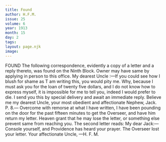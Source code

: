 ```yaml
---
title: Found
author: H.F.M.
issue: 25
volume: 6
year: 1913
month: 15
day: 2
tags:
layout: page.njk
image:
---
```

FOUND    The following correspondence, evidently a copy of a letter and a reply thereto, was found on the Ninth Block. Owner may have same by applying in person to this office.    My dearest Uncle :—If you could see how I blush for shame as T am writing this, you would pity me. Why, because I must ask you for the loan of twenty five dollars, and I do not know how to express myself, it is impossible for me to tell you, indeed I would prefer to die. I send you this by special delivery and await an immediate reply. Believe me my dearest Uncle, your most obedient and affectionate Nephew, Jack. P. 8.— Overcome with remorse at what I have written, I have been pounding on the door for the past fifteen minutes to get the Overseer, and have him return my letter. Heaven grant that he may lose the letter, or something else prevent same from reaching you. The second letter reads: My dear Jack:—Console yourself, and Providence has heard your prayer. The Overseer lost your letter. Your affectionate Uncle, —H. F. M. 


